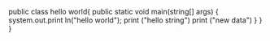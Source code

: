 public class hello world{
      public static void main(string[] args) {
           system.out.print ln("hello world");
           print ("hello string")
           print ("new data")
              }
           }
        }   
